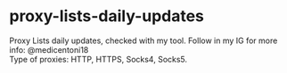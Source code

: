 # proxy-lists-daily-updates
                                                                                                                                                    
Proxy Lists daily updates, checked with my tool.
Follow in my IG for more info: @medicentoni18<br>
Type of proxies: HTTP, HTTPS, Socks4, Socks5.
